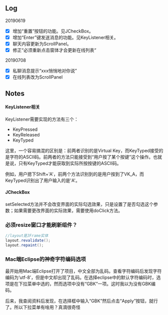 ## Log

20190619

- [x] 增加“重置”按钮的功能。见JCheckBox。
- [x] 增加“Enter”键发送消息的功能。见KeyListener相关。
- [x] 聊天内容更新为ScrollPanel。
- [x] 修正“必须重新点击窗体才会更新在线列表“

20190708

- [x] 私聊消息提示“xxx悄悄地对你说”
- [x] 在线列表改为ScrollPanel

## Notes

#### KeyListener相关

KeyListener需要实现的方法有三个：

- KeyPressed
- KeyReleased
- KeyTyped

这里，一个容易搞混的区别是：前两者识别的是Virtual Key，而KeyTyped接受的是字符的ASCII码。前两者的方法只能接受到“用户按了某个按键”这个操作。也就是说，只有KeyTyped才能获取到实际所按按键的ASCII码。

例如，用户摁下Shift+'A'，前两个方法识别到的是用户按到了VK_A，而KeyTyped识别出了用户输入的是'A'。

#### JCheckBox

setSelected方法并不会改变界面的实际勾选效果，只是设置了是否勾选这个参数；如果需要更改界面的实际效果，需要使用doClick方法。

### 必须resize窗口才能刷新组件？

```java
//layout是JFrame实体
layout.revalidate();
layout.repaint();
```

### Mac端Eclipse的神奇字符编码选项

最开始用Mac端Eclipse打开了项目，中文全部为乱码。查看字符编码后发现字符编码为‘utf-8’，但是中文却出现了乱码。在选择eclipse中的默认字符编码时，选项是在下拉菜单中选的，然而选项中没有“GBK”一项。这时我以为没有GBK编码。

后来，我查阅资料后发现，在选择框中输入“GBK”然后点击“Apply”按钮，就行了。所以下拉菜单有啥用？真滴很奇怪